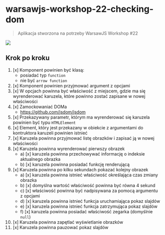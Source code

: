 # warsawjs-workshop-22-checking-dom

> Aplikacja stworzona na potrzeby WarsawJS Workshop #22

![](http://warsawjs.com/assets/images/logo/logo-transparent-240x240.png)

## Krok po kroku

1. [x] Komponent powinien być klasą:
    + posiadać typ `function`
    + nie być `arrow function`
2. [x] Komponent powinien przyjmować argument z opcjami
3. [x] W opcjach powinna być właściwość z miejscem, gdzie ma się wyrenderować
    karuzela, które powinno zostać zapisane w nowej właściwości
4. [x] Zamockowaniać DOMa
    + <https://github.com/jsdom/jsdom>
5. [x] Przekazywany parametr, którym ma wyrenderować się karuzela powinien być
    typu `HTMLElement`
6. [x] Element, który jest przekazany w obiekcie z argumentami do kontruktora
    karuzeli powinien istnieć
7. [x] Karuzela powinna przyjmować listę obrazków i zapisać ją w nowej właściwości
8. [x] Karuzela powinna wyrenderować pierwszy obrazek
    + a) [x] karuzela powinna przechowywać informację o indeksie aktualnego obrazka
    + b) [x] karuzela powinna posiadać funkcję renderującą
9. [x] Karuzela powinna po kilku sekundach pokazać kolejny obrazek
    + a) [x] karuzela powinna istnieć właściwość określająca czas zmiany obrazka
    + b) [x] domyślna wartość właściwość powinna być równa 4 sekund
    + c) [x] właściwość powinna być nadpisywana za pomocą argumentu z opcjami
    + d) [x] karuzela powinna istnieć funkcja uruchamiająca pokaz slajdów
    + e) [x] karuzela powinna istnieć funkcja zatrzymująca pokaz slajdów
    + f) [x] karuzela powinna posiadać właściwość zegarka (domyślnie `null`)
10. [x] Karuzela powinna zapętlać wyświetlanie obrazków
11. [x] Karuzela powinna pauzować pokaz slajdów
